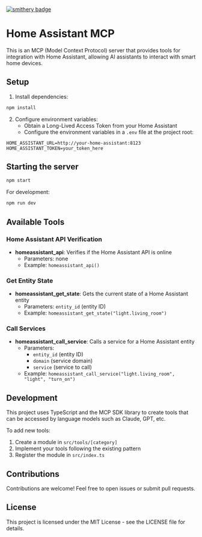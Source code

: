 [![smithery badge](https://smithery.ai/badge/@guilhermelirio/homeassistant-mpc)](https://smithery.ai/server/@guilhermelirio/homeassistant-mpc)

# Home Assistant MCP

This is an MCP (Model Context Protocol) server that provides tools for integration with Home Assistant, allowing AI assistants to interact with smart home devices.

## Setup

1. Install dependencies:

```bash
npm install
```

2. Configure environment variables:
   - Obtain a Long-Lived Access Token from your Home Assistant
   - Configure the environment variables in a `.env` file at the project root:

```
HOME_ASSISTANT_URL=http://your-home-assistant:8123
HOME_ASSISTANT_TOKEN=your_token_here
```

## Starting the server

```bash
npm start
```

For development:

```bash
npm run dev
```

## Available Tools

### Home Assistant API Verification

- **homeassistant_api**: Verifies if the Home Assistant API is online
  - Parameters: none
  - Example: `homeassistant_api()`

### Get Entity State

- **homeassistant_get_state**: Gets the current state of a Home Assistant entity
  - Parameters: `entity_id` (entity ID)
  - Example: `homeassistant_get_state("light.living_room")`

### Call Services

- **homeassistant_call_service**: Calls a service for a Home Assistant entity
  - Parameters:
    - `entity_id` (entity ID)
    - `domain` (service domain)
    - `service` (service to call)
  - Example: `homeassistant_call_service("light.living_room", "light", "turn_on")`

## Development

This project uses TypeScript and the MCP SDK library to create tools that can be accessed by language models such as Claude, GPT, etc.

To add new tools:

1. Create a module in `src/tools/[category]`
2. Implement your tools following the existing pattern
3. Register the module in `src/index.ts`

## Contributions

Contributions are welcome! Feel free to open issues or submit pull requests.

## License

This project is licensed under the MIT License - see the LICENSE file for details.
